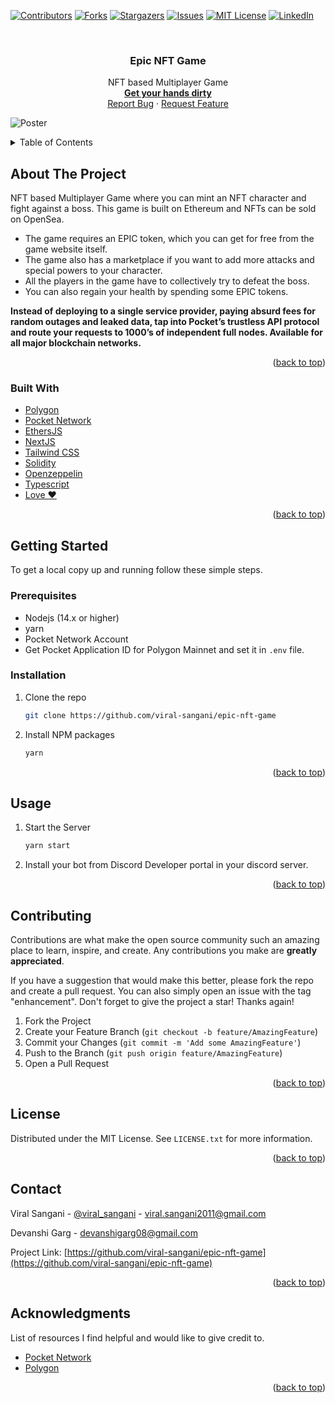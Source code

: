 <div id="top"></div>

[![Contributors][contributors-shield]][contributors-url]
[![Forks][forks-shield]][forks-url]
[![Stargazers][stars-shield]][stars-url]
[![Issues][issues-shield]][issues-url]
[![MIT License][license-shield]][license-url]
[![LinkedIn][linkedin-shield]][linkedin-url]

<!-- PROJECT LOGO -->
<br />
<div align="center">

  <h3 align="center">Epic NFT Game</h3>

  <p align="center">
    NFT based Multiplayer Game
    <br />
    <a href="https://epic-nft.xyz/"><strong>Get your hands dirty</strong></a>
    <br />
    <a href="https://github.com/viral-sangani/epic-nft-game/issues">Report Bug</a>
    ·
    <a href="https://github.com/viral-sangani/epic-nft-game/issues">Request Feature</a>
  </p>
</div>

![Poster](/assets/poster.png)

<!-- TABLE OF CONTENTS -->
<details>
  <summary>Table of Contents</summary>
  <ol>
    <li>
      <a href="#about-the-project">About The Project</a>
      <ul>
        <li><a href="#built-with">Built With</a></li>
      </ul>
    </li>
    <li>
      <a href="#getting-started">Getting Started</a>
      <ul>
        <li><a href="#prerequisites">Prerequisites</a></li>
        <li><a href="#installation">Installation</a></li>
      </ul>
    </li>
    <li><a href="#usage">Usage</a></li>
    <li><a href="#contributing">Contributing</a></li>
    <li><a href="#license">License</a></li>
    <li><a href="#contact">Contact</a></li>
    <li><a href="#acknowledgments">Acknowledgments</a></li>
  </ol>
</details>

<!-- ABOUT THE PROJECT -->
## About The Project

NFT based Multiplayer Game where you can mint an NFT character and fight against a boss. This game is built on Ethereum and NFTs can be sold on OpenSea. 

- The game requires an EPIC token, which you can get for free from the game website itself.
- The game also has a marketplace if you want to add more attacks and special powers to your character.
- All the players in the game have to collectively try to defeat the boss.
- You can also regain your health by spending some EPIC tokens.

**Instead of deploying to a single service provider, paying absurd fees for random outages and leaked data, tap into Pocket’s trustless API protocol and route your requests to 1000’s of independent full nodes. Available for all major blockchain networks.**

<p align="right">(<a href="#top">back to top</a>)</p>

### Built With

- [Polygon](https://polygon.technology/)
- [Pocket Network](https://www.pokt.network/)
- [EthersJS](https://docs.ethers.io/v5/)
- [NextJS](https://nextjs.org/)
- [Tailwind CSS](https://tailwindcss.com/)
- [Solidity](https://docs.soliditylang.org/en/v0.8.13/)
- [Openzeppelin](https://openzeppelin.com/contracts/)
- [Typescript](https://www.typescriptlang.org/)
- [Love ❤️](https://c.tenor.com/U45Q8YaJzBUAAAAC/moti-hearts.gif)

<p align="right">(<a href="#top">back to top</a>)</p>

<!-- GETTING STARTED -->
## Getting Started

To get a local copy up and running follow these simple steps.

### Prerequisites

- Nodejs (14.x or higher)
- yarn
- Pocket Network Account
- Get Pocket Application ID for Polygon Mainnet and set it in `.env` file.

### Installation

1. Clone the repo

   ```sh
   git clone https://github.com/viral-sangani/epic-nft-game
   ```

2. Install NPM packages

   ```sh
   yarn
   ```

<p align="right">(<a href="#top">back to top</a>)</p>

<!-- USAGE EXAMPLES -->
## Usage

1. Start the Server

   ```sh
   yarn start
   ```

2. Install your bot from Discord Developer portal in your discord server.

<p align="right">(<a href="#top">back to top</a>)</p>

<!-- CONTRIBUTING -->
## Contributing

Contributions are what make the open source community such an amazing place to learn, inspire, and create. Any contributions you make are **greatly appreciated**.

If you have a suggestion that would make this better, please fork the repo and create a pull request. You can also simply open an issue with the tag "enhancement".
Don't forget to give the project a star! Thanks again!

1. Fork the Project
2. Create your Feature Branch (`git checkout -b feature/AmazingFeature`)
3. Commit your Changes (`git commit -m 'Add some AmazingFeature'`)
4. Push to the Branch (`git push origin feature/AmazingFeature`)
5. Open a Pull Request

<p align="right">(<a href="#top">back to top</a>)</p>

<!-- LICENSE -->
## License

Distributed under the MIT License. See `LICENSE.txt` for more information.

<p align="right">(<a href="#top">back to top</a>)</p>

<!-- CONTACT -->
## Contact

Viral Sangani - [@viral_sangani](https://twitter.com/viral_sangani_) - viral.sangani2011@gmail.com

Devanshi Garg - devanshigarg08@gmail.com

Project Link: [https://github.com/viral-sangani/epic-nft-game](https://github.com/viral-sangani/epic-nft-game)

<p align="right">(<a href="#top">back to top</a>)</p>

<!-- ACKNOWLEDGMENTS -->
## Acknowledgments

List of resources I find helpful and would like to give credit to.

- [Pocket Network](https://www.pokt.network/)
- [Polygon](https://polygon.technology/)

<p align="right">(<a href="#top">back to top</a>)</p>

<!-- MARKDOWN LINKS & IMAGES -->
<!-- https://www.markdownguide.org/basic-syntax/#reference-style-links -->
[contributors-shield]: https://img.shields.io/github/contributors/viral-sangani/epic-nft-game.svg?style=for-the-badge
[contributors-url]: https://github.com/viral-sangani/epic-nft-game/graphs/contributors
[forks-shield]: https://img.shields.io/github/forks/viral-sangani/epic-nft-game.svg?style=for-the-badge
[forks-url]: https://github.com/viral-sangani/epic-nft-game/network/members
[stars-shield]: https://img.shields.io/github/stars/viral-sangani/epic-nft-game.svg?style=for-the-badge
[stars-url]: https://github.com/viral-sangani/epic-nft-game/stargazers
[issues-shield]: https://img.shields.io/github/issues/viral-sangani/epic-nft-game.svg?style=for-the-badge
[issues-url]: https://github.com/viral-sangani/epic-nft-game/issues
[license-shield]: https://img.shields.io/github/license/viral-sangani/epic-nft-game.svg?style=for-the-badge
[license-url]: https://github.com/viral-sangani/epic-nft-game/blob/main/LICENSE.txt
[linkedin-shield]: https://img.shields.io/badge/-LinkedIn-black.svg?style=for-the-badge&logo=linkedin&colorB=555
[linkedin-url]: https://www.linkedin.com/in/viral-sangani/
[product-screenshot]: assets/learn-dao-banner.png
